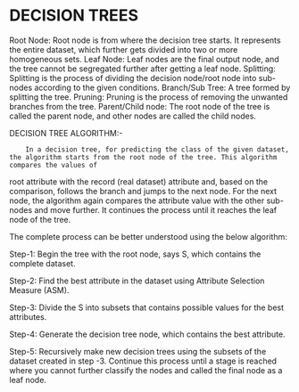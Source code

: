 # DECISION TREES


Root Node: Root node is from where the decision tree starts. It represents the entire dataset, which further gets divided into two or more homogeneous sets.
Leaf Node: Leaf nodes are the final output node, and the tree cannot be segregated further after getting a leaf node.
Splitting: Splitting is the process of dividing the decision node/root node into sub-nodes according to the given conditions.
Branch/Sub Tree: A tree formed by splitting the tree.
Pruning: Pruning is the process of removing the unwanted branches from the tree.
Parent/Child node: The root node of the tree is called the parent node, and other nodes are called the child nodes.

DECISION TREE ALGORITHM:- 

        In a decision tree, for predicting the class of the given dataset, the algorithm starts from the root node of the tree. This algorithm compares the values of  
root attribute with the record (real dataset) attribute and, based on the comparison, follows the branch and jumps to the next node. For the next node, the 
algorithm again compares the attribute value with the other sub-nodes and move further. It continues the process until it reaches the leaf node of the tree. 

The complete process can be better understood using the below algorithm:

Step-1: Begin the tree with the root node, says S, which contains the complete dataset.

Step-2: Find the best attribute in the dataset using Attribute Selection Measure (ASM).

Step-3: Divide the S into subsets that contains possible values for the best attributes.

Step-4: Generate the decision tree node, which contains the best attribute.

Step-5: Recursively make new decision trees using the subsets of the dataset created in step -3. Continue this process until a stage is reached where you cannot further classify the nodes and called the final node as a leaf node.
